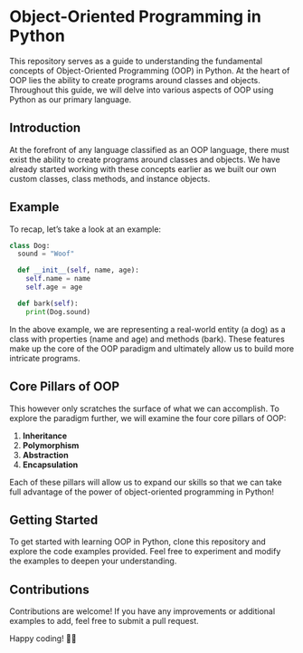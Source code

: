# Object-Oriented Programming in Python

This repository serves as a guide to understanding the fundamental concepts of Object-Oriented Programming (OOP) in Python. At the heart of OOP lies the ability to create programs around classes and objects. Throughout this guide, we will delve into various aspects of OOP using Python as our primary language.

## Introduction

At the forefront of any language classified as an OOP language, there must exist the ability to create programs around classes and objects. We have already started working with these concepts earlier as we built our own custom classes, class methods, and instance objects. 

## Example

To recap, let’s take a look at an example:

```python
class Dog:
  sound = "Woof"

  def __init__(self, name, age):
    self.name = name
    self.age = age

  def bark(self):
    print(Dog.sound)
```

In the above example, we are representing a real-world entity (a dog) as a class with properties (name and age) and methods (bark). These features make up the core of the OOP paradigm and ultimately allow us to build more intricate programs.

## Core Pillars of OOP

This however only scratches the surface of what we can accomplish. To explore the paradigm further, we will examine the four core pillars of OOP:

1. **Inheritance**
2. **Polymorphism**
3. **Abstraction**
4. **Encapsulation**

Each of these pillars will allow us to expand our skills so that we can take full advantage of the power of object-oriented programming in Python!

## Getting Started

To get started with learning OOP in Python, clone this repository and explore the code examples provided. Feel free to experiment and modify the examples to deepen your understanding.

## Contributions

Contributions are welcome! If you have any improvements or additional examples to add, feel free to submit a pull request.

Happy coding! 🐍✨
